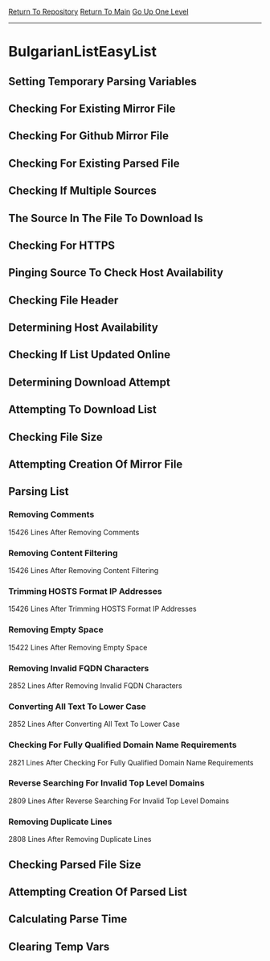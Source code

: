 [Return To Repository](https://github.com/deathbybandaid/piholeparser/)
[Return To Main](https://github.com/deathbybandaid/piholeparser/blob/master/RecentRunLogs/Mainlog.md)
[Go Up One Level](https://github.com/deathbybandaid/piholeparser/blob/master/RecentRunLogs/TopLevelScripts/30-Processing-External-Blacklists.md)
____________________________________
# BulgarianListEasyList
## Setting Temporary Parsing Variables
## Checking For Existing Mirror File
## Checking For Github Mirror File
## Checking For Existing Parsed File
## Checking If Multiple Sources
## The Source In The File To Download Is
## Checking For HTTPS
## Pinging Source To Check Host Availability
## Checking File Header
## Determining Host Availability
## Checking If List Updated Online
## Determining Download Attempt
## Attempting To Download List
## Checking File Size
## Attempting Creation Of Mirror File
## Parsing List
### Removing Comments
15426 Lines After Removing Comments
### Removing Content Filtering
15426 Lines After Removing Content Filtering
### Trimming HOSTS Format IP Addresses
15426 Lines After Trimming HOSTS Format IP Addresses
### Removing Empty Space
15422 Lines After Removing Empty Space
### Removing Invalid FQDN Characters
2852 Lines After Removing Invalid FQDN Characters
### Converting All Text To Lower Case
2852 Lines After Converting All Text To Lower Case
### Checking For Fully Qualified Domain Name Requirements
2821 Lines After Checking For Fully Qualified Domain Name Requirements
### Reverse Searching For Invalid Top Level Domains
2809 Lines After Reverse Searching For Invalid Top Level Domains
### Removing Duplicate Lines
2808 Lines After Removing Duplicate Lines
## Checking Parsed File Size
## Attempting Creation Of Parsed List
## Calculating Parse Time
## Clearing Temp Vars
